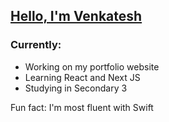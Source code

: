 ## [Hello, I'm Venkatesh](https://vensah-dev.github.io)


### Currently:
- Working on my portfolio website
- Learning React and Next JS
- Studying in Secondary 3

Fun fact: I'm most fluent with Swift
  
